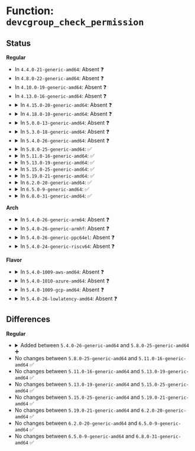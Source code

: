 # Function: <code>devcgroup_check_permission</code>

## Status
<b>Regular</b>
<ul>
<li>
In <code>4.4.0-21-generic-amd64</code>: Absent ❓
</li>
<li>
In <code>4.8.0-22-generic-amd64</code>: Absent ❓
</li>
<li>
In <code>4.10.0-19-generic-amd64</code>: Absent ❓
</li>
<li>
In <code>4.13.0-16-generic-amd64</code>: Absent ❓
</li>
<li>
<details>
<summary>In <code>4.15.0-20-generic-amd64</code>: Absent ❓</summary>

```json
{
  "name": "devcgroup_check_permission",
  "collision_type": "Static Duplication",
  "inline_type": "Full",
  "funcs": [
    {
      "addr": 18446744071581462671,
      "name": "devcgroup_check_permission",
      "external": false,
      "loc": "include/linux/device_cgroup.h:24",
      "file": "fs/namei.c",
      "inline": "declared, inlined",
      "caller_inline": [],
      "caller_func": []
    },
    {
      "addr": 18446744071581683354,
      "name": "devcgroup_check_permission",
      "external": false,
      "loc": "include/linux/device_cgroup.h:24",
      "file": "fs/block_dev.c",
      "inline": "declared, inlined",
      "caller_inline": [
        "fs/block_dev.c:__blkdev_get"
      ],
      "caller_func": []
    }
  ],
  "symbols": []
}
```
</details>
</li>
<li>
<details>
<summary>In <code>4.18.0-10-generic-amd64</code>: Absent ❓</summary>

```json
{
  "name": "devcgroup_check_permission",
  "collision_type": "Static Duplication",
  "inline_type": "Full",
  "funcs": [
    {
      "addr": 18446744071581629077,
      "name": "devcgroup_check_permission",
      "external": false,
      "loc": "include/linux/device_cgroup.h:24",
      "file": "fs/namei.c",
      "inline": "declared, inlined",
      "caller_inline": [
        "fs/namei.c:inode_permission"
      ],
      "caller_func": []
    },
    {
      "addr": 18446744071581847587,
      "name": "devcgroup_check_permission",
      "external": false,
      "loc": "include/linux/device_cgroup.h:24",
      "file": "fs/block_dev.c",
      "inline": "declared, inlined",
      "caller_inline": [
        "fs/block_dev.c:__blkdev_get"
      ],
      "caller_func": []
    }
  ],
  "symbols": []
}
```
</details>
</li>
<li>
<details>
<summary>In <code>5.0.0-13-generic-amd64</code>: Absent ❓</summary>

```json
{
  "name": "devcgroup_check_permission",
  "collision_type": "Static Duplication",
  "inline_type": "Full",
  "funcs": [
    {
      "addr": 18446744071581715253,
      "name": "devcgroup_check_permission",
      "external": false,
      "loc": "include/linux/device_cgroup.h:24",
      "file": "fs/namei.c",
      "inline": "declared, inlined",
      "caller_inline": [
        "fs/namei.c:inode_permission"
      ],
      "caller_func": []
    },
    {
      "addr": 18446744071581934723,
      "name": "devcgroup_check_permission",
      "external": false,
      "loc": "include/linux/device_cgroup.h:24",
      "file": "fs/block_dev.c",
      "inline": "declared, inlined",
      "caller_inline": [
        "fs/block_dev.c:__blkdev_get"
      ],
      "caller_func": []
    }
  ],
  "symbols": []
}
```
</details>
</li>
<li>
<details>
<summary>In <code>5.3.0-18-generic-amd64</code>: Absent ❓</summary>

```json
{
  "name": "devcgroup_check_permission",
  "collision_type": "Static Duplication",
  "inline_type": "Full",
  "funcs": [
    {
      "addr": 18446744071581832770,
      "name": "devcgroup_check_permission",
      "external": false,
      "loc": "include/linux/device_cgroup.h:24",
      "file": "fs/namei.c",
      "inline": "declared, inlined",
      "caller_inline": [
        "fs/namei.c:inode_permission"
      ],
      "caller_func": []
    },
    {
      "addr": 18446744071582072505,
      "name": "devcgroup_check_permission",
      "external": false,
      "loc": "include/linux/device_cgroup.h:24",
      "file": "fs/block_dev.c",
      "inline": "declared, inlined",
      "caller_inline": [
        "fs/block_dev.c:__blkdev_get"
      ],
      "caller_func": []
    }
  ],
  "symbols": []
}
```
</details>
</li>
<li>
<details>
<summary>In <code>5.4.0-26-generic-amd64</code>: Absent ❓</summary>

```json
{
  "name": "devcgroup_check_permission",
  "collision_type": "Static Duplication",
  "inline_type": "Full",
  "funcs": [
    {
      "addr": 18446744071581905234,
      "name": "devcgroup_check_permission",
      "external": false,
      "loc": "include/linux/device_cgroup.h:24",
      "file": "fs/namei.c",
      "inline": "declared, inlined",
      "caller_inline": [
        "fs/namei.c:inode_permission"
      ],
      "caller_func": []
    },
    {
      "addr": 18446744071582152345,
      "name": "devcgroup_check_permission",
      "external": false,
      "loc": "include/linux/device_cgroup.h:24",
      "file": "fs/block_dev.c",
      "inline": "declared, inlined",
      "caller_inline": [
        "fs/block_dev.c:__blkdev_get"
      ],
      "caller_func": []
    }
  ],
  "symbols": []
}
```
</details>
</li>
<li>
<details>
<summary>In <code>5.8.0-25-generic-amd64</code>: ✅</summary>

```c
int devcgroup_check_permission(short int type, u32 major, u32 minor, short int access)
```

```json
{
  "name": "devcgroup_check_permission",
  "collision_type": "Unique Global",
  "inline_type": "No",
  "funcs": [
    {
      "addr": 18446744071584167024,
      "name": "devcgroup_check_permission",
      "external": true,
      "loc": "security/device_cgroup.c:835",
      "file": "security/device_cgroup.c",
      "inline": "seen, unknown",
      "caller_inline": [],
      "caller_func": [
        "fs/namei.c:vfs_mknod",
        "fs/block_dev.c:__blkdev_get"
      ]
    }
  ],
  "symbols": [
    {
      "addr": 18446744071584167024,
      "name": "devcgroup_check_permission",
      "section": ".text",
      "bind": "STB_GLOBAL",
      "size": 164
    }
  ]
}
```
</details>
</li>
<li>
<details>
<summary>In <code>5.11.0-16-generic-amd64</code>: ✅</summary>

```c
int devcgroup_check_permission(short int type, u32 major, u32 minor, short int access)
```

```json
{
  "name": "devcgroup_check_permission",
  "collision_type": "Unique Global",
  "inline_type": "No",
  "funcs": [
    {
      "addr": 18446744071584286144,
      "name": "devcgroup_check_permission",
      "external": true,
      "loc": "security/device_cgroup.c:835",
      "file": "security/device_cgroup.c",
      "inline": "seen, unknown",
      "caller_inline": [],
      "caller_func": [
        "fs/namei.c:vfs_mknod"
      ]
    }
  ],
  "symbols": [
    {
      "addr": 18446744071584286144,
      "name": "devcgroup_check_permission",
      "section": ".text",
      "bind": "STB_GLOBAL",
      "size": 173
    }
  ]
}
```
</details>
</li>
<li>
<details>
<summary>In <code>5.13.0-19-generic-amd64</code>: ✅</summary>

```c
int devcgroup_check_permission(short int type, u32 major, u32 minor, short int access)
```

```json
{
  "name": "devcgroup_check_permission",
  "collision_type": "Unique Global",
  "inline_type": "No",
  "funcs": [
    {
      "addr": 18446744071584311232,
      "name": "devcgroup_check_permission",
      "external": true,
      "loc": "security/device_cgroup.c:835",
      "file": "security/device_cgroup.c",
      "inline": "seen, unknown",
      "caller_inline": [],
      "caller_func": [
        "fs/namei.c:vfs_mknod"
      ]
    }
  ],
  "symbols": [
    {
      "addr": 18446744071584311232,
      "name": "devcgroup_check_permission",
      "section": ".text",
      "bind": "STB_GLOBAL",
      "size": 174
    }
  ]
}
```
</details>
</li>
<li>
<details>
<summary>In <code>5.15.0-25-generic-amd64</code>: ✅</summary>

```c
int devcgroup_check_permission(short int type, u32 major, u32 minor, short int access)
```

```json
{
  "name": "devcgroup_check_permission",
  "collision_type": "Unique Global",
  "inline_type": "No",
  "funcs": [
    {
      "addr": 18446744071584698096,
      "name": "devcgroup_check_permission",
      "external": true,
      "loc": "security/device_cgroup.c:835",
      "file": "security/device_cgroup.c",
      "inline": "seen, unknown",
      "caller_inline": [],
      "caller_func": [
        "fs/namei.c:vfs_mknod",
        "block/bdev.c:blkdev_get_by_path"
      ]
    }
  ],
  "symbols": [
    {
      "addr": 18446744071584698096,
      "name": "devcgroup_check_permission",
      "section": ".text",
      "bind": "STB_GLOBAL",
      "size": 171
    }
  ]
}
```
</details>
</li>
<li>
<details>
<summary>In <code>5.19.0-21-generic-amd64</code>: ✅</summary>

```c
int devcgroup_check_permission(short int type, u32 major, u32 minor, short int access)
```

```json
{
  "name": "devcgroup_check_permission",
  "collision_type": "Unique Global",
  "inline_type": "No",
  "funcs": [
    {
      "addr": 18446744071585362064,
      "name": "devcgroup_check_permission",
      "external": true,
      "loc": "security/device_cgroup.c:836",
      "file": "security/device_cgroup.c",
      "inline": "seen, unknown",
      "caller_inline": [],
      "caller_func": [
        "fs/namei.c:vfs_mknod",
        "block/bdev.c:blkdev_get_by_path"
      ]
    }
  ],
  "symbols": [
    {
      "addr": 18446744071585362064,
      "name": "devcgroup_check_permission",
      "section": ".text",
      "bind": "STB_GLOBAL",
      "size": 184
    }
  ]
}
```
</details>
</li>
<li>
<details>
<summary>In <code>6.2.0-20-generic-amd64</code>: ✅</summary>

```c
int devcgroup_check_permission(short int type, u32 major, u32 minor, short int access)
```

```json
{
  "name": "devcgroup_check_permission",
  "collision_type": "Unique Global",
  "inline_type": "No",
  "funcs": [
    {
      "addr": 18446744071586112224,
      "name": "devcgroup_check_permission",
      "external": true,
      "loc": "security/device_cgroup.c:861",
      "file": "security/device_cgroup.c",
      "inline": "seen, unknown",
      "caller_inline": [],
      "caller_func": [
        "fs/namei.c:vfs_mknod",
        "block/bdev.c:blkdev_get_by_path"
      ]
    }
  ],
  "symbols": [
    {
      "addr": 18446744071586112224,
      "name": "devcgroup_check_permission",
      "section": ".text",
      "bind": "STB_GLOBAL",
      "size": 184
    }
  ]
}
```
</details>
</li>
<li>
<details>
<summary>In <code>6.5.0-9-generic-amd64</code>: ✅</summary>

```c
int devcgroup_check_permission(short int type, u32 major, u32 minor, short int access)
```

```json
{
  "name": "devcgroup_check_permission",
  "collision_type": "Unique Global",
  "inline_type": "No",
  "funcs": [
    {
      "addr": 18446744071586350960,
      "name": "devcgroup_check_permission",
      "external": true,
      "loc": "security/device_cgroup.c:860",
      "file": "security/device_cgroup.c",
      "inline": "seen, unknown",
      "caller_inline": [],
      "caller_func": [
        "fs/namei.c:vfs_mknod",
        "block/bdev.c:blkdev_get_by_path"
      ]
    }
  ],
  "symbols": [
    {
      "addr": 18446744071586350960,
      "name": "devcgroup_check_permission",
      "section": ".text",
      "bind": "STB_GLOBAL",
      "size": 206
    }
  ]
}
```
</details>
</li>
<li>
<details>
<summary>In <code>6.8.0-31-generic-amd64</code>: ✅</summary>

```c
int devcgroup_check_permission(short int type, u32 major, u32 minor, short int access)
```

```json
{
  "name": "devcgroup_check_permission",
  "collision_type": "Unique Global",
  "inline_type": "No",
  "funcs": [
    {
      "addr": 18446744071586618016,
      "name": "devcgroup_check_permission",
      "external": true,
      "loc": "security/device_cgroup.c:860",
      "file": "security/device_cgroup.c",
      "inline": "seen, unknown",
      "caller_inline": [],
      "caller_func": [
        "fs/namei.c:vfs_mknod",
        "block/bdev.c:bdev_open_by_dev"
      ]
    }
  ],
  "symbols": [
    {
      "addr": 18446744071586618016,
      "name": "devcgroup_check_permission",
      "section": ".text",
      "bind": "STB_GLOBAL",
      "size": 206
    }
  ]
}
```
</details>
</li>
</ul>
<b>Arch</b>
<ul>
<li>
<details>
<summary>In <code>5.4.0-26-generic-arm64</code>: Absent ❓</summary>

```json
{
  "name": "devcgroup_check_permission",
  "collision_type": "Static Duplication",
  "inline_type": "Full",
  "funcs": [
    {
      "addr": 18446603336493385772,
      "name": "devcgroup_check_permission",
      "external": false,
      "loc": "include/linux/device_cgroup.h:24",
      "file": "fs/namei.c",
      "inline": "declared, inlined",
      "caller_inline": [
        "fs/namei.c:inode_permission"
      ],
      "caller_func": []
    },
    {
      "addr": 18446603336493704684,
      "name": "devcgroup_check_permission",
      "external": false,
      "loc": "include/linux/device_cgroup.h:24",
      "file": "fs/block_dev.c",
      "inline": "declared, inlined",
      "caller_inline": [
        "fs/block_dev.c:__blkdev_get"
      ],
      "caller_func": []
    }
  ],
  "symbols": []
}
```
</details>
</li>
<li>
<details>
<summary>In <code>5.4.0-26-generic-armhf</code>: Absent ❓</summary>

```json
{
  "name": "devcgroup_check_permission",
  "collision_type": "Static Duplication",
  "inline_type": "Full",
  "funcs": [
    {
      "addr": 3226967320,
      "name": "devcgroup_check_permission",
      "external": false,
      "loc": "include/linux/device_cgroup.h:24",
      "file": "fs/namei.c",
      "inline": "declared, inlined",
      "caller_inline": [
        "fs/namei.c:inode_permission"
      ],
      "caller_func": []
    },
    {
      "addr": 3227232224,
      "name": "devcgroup_check_permission",
      "external": false,
      "loc": "include/linux/device_cgroup.h:24",
      "file": "fs/block_dev.c",
      "inline": "declared, inlined",
      "caller_inline": [
        "fs/block_dev.c:__blkdev_get"
      ],
      "caller_func": []
    }
  ],
  "symbols": []
}
```
</details>
</li>
<li>
<details>
<summary>In <code>5.4.0-26-generic-ppc64el</code>: Absent ❓</summary>

```json
{
  "name": "devcgroup_check_permission",
  "collision_type": "Static Duplication",
  "inline_type": "Full",
  "funcs": [
    {
      "addr": 13835058055286927952,
      "name": "devcgroup_check_permission",
      "external": false,
      "loc": "include/linux/device_cgroup.h:24",
      "file": "fs/namei.c",
      "inline": "declared, inlined",
      "caller_inline": [
        "fs/namei.c:inode_permission"
      ],
      "caller_func": []
    },
    {
      "addr": 13835058055287309016,
      "name": "devcgroup_check_permission",
      "external": false,
      "loc": "include/linux/device_cgroup.h:24",
      "file": "fs/block_dev.c",
      "inline": "declared, inlined",
      "caller_inline": [
        "fs/block_dev.c:__blkdev_get"
      ],
      "caller_func": []
    }
  ],
  "symbols": []
}
```
</details>
</li>
<li>
<details>
<summary>In <code>5.4.0-24-generic-riscv64</code>: Absent ❓</summary>

```json
{
  "name": "devcgroup_check_permission",
  "collision_type": "Static Duplication",
  "inline_type": "Full",
  "funcs": [
    {
      "addr": 18446743936273101540,
      "name": "devcgroup_check_permission",
      "external": false,
      "loc": "include/linux/device_cgroup.h:24",
      "file": "fs/namei.c",
      "inline": "declared, inlined",
      "caller_inline": [
        "fs/namei.c:inode_permission"
      ],
      "caller_func": []
    },
    {
      "addr": 18446743936273320538,
      "name": "devcgroup_check_permission",
      "external": false,
      "loc": "include/linux/device_cgroup.h:24",
      "file": "fs/block_dev.c",
      "inline": "declared, inlined",
      "caller_inline": [
        "fs/block_dev.c:__blkdev_get"
      ],
      "caller_func": []
    }
  ],
  "symbols": []
}
```
</details>
</li>
</ul>
<b>Flavor</b>
<ul>
<li>
<details>
<summary>In <code>5.4.0-1009-aws-amd64</code>: Absent ❓</summary>

```json
{
  "name": "devcgroup_check_permission",
  "collision_type": "Static Duplication",
  "inline_type": "Full",
  "funcs": [
    {
      "addr": 18446744071581873970,
      "name": "devcgroup_check_permission",
      "external": false,
      "loc": "include/linux/device_cgroup.h:24",
      "file": "fs/namei.c",
      "inline": "declared, inlined",
      "caller_inline": [
        "fs/namei.c:inode_permission"
      ],
      "caller_func": []
    },
    {
      "addr": 18446744071582121081,
      "name": "devcgroup_check_permission",
      "external": false,
      "loc": "include/linux/device_cgroup.h:24",
      "file": "fs/block_dev.c",
      "inline": "declared, inlined",
      "caller_inline": [
        "fs/block_dev.c:__blkdev_get"
      ],
      "caller_func": []
    }
  ],
  "symbols": []
}
```
</details>
</li>
<li>
<details>
<summary>In <code>5.4.0-1010-azure-amd64</code>: Absent ❓</summary>

```json
{
  "name": "devcgroup_check_permission",
  "collision_type": "Static Duplication",
  "inline_type": "Full",
  "funcs": [
    {
      "addr": 18446744071581811570,
      "name": "devcgroup_check_permission",
      "external": false,
      "loc": "include/linux/device_cgroup.h:24",
      "file": "fs/namei.c",
      "inline": "declared, inlined",
      "caller_inline": [
        "fs/namei.c:inode_permission"
      ],
      "caller_func": []
    },
    {
      "addr": 18446744071582058521,
      "name": "devcgroup_check_permission",
      "external": false,
      "loc": "include/linux/device_cgroup.h:24",
      "file": "fs/block_dev.c",
      "inline": "declared, inlined",
      "caller_inline": [
        "fs/block_dev.c:__blkdev_get"
      ],
      "caller_func": []
    }
  ],
  "symbols": []
}
```
</details>
</li>
<li>
<details>
<summary>In <code>5.4.0-1009-gcp-amd64</code>: Absent ❓</summary>

```json
{
  "name": "devcgroup_check_permission",
  "collision_type": "Static Duplication",
  "inline_type": "Full",
  "funcs": [
    {
      "addr": 18446744071581865282,
      "name": "devcgroup_check_permission",
      "external": false,
      "loc": "include/linux/device_cgroup.h:24",
      "file": "fs/namei.c",
      "inline": "declared, inlined",
      "caller_inline": [
        "fs/namei.c:inode_permission"
      ],
      "caller_func": []
    },
    {
      "addr": 18446744071582111561,
      "name": "devcgroup_check_permission",
      "external": false,
      "loc": "include/linux/device_cgroup.h:24",
      "file": "fs/block_dev.c",
      "inline": "declared, inlined",
      "caller_inline": [
        "fs/block_dev.c:__blkdev_get"
      ],
      "caller_func": []
    }
  ],
  "symbols": []
}
```
</details>
</li>
<li>
<details>
<summary>In <code>5.4.0-26-lowlatency-amd64</code>: Absent ❓</summary>

```json
{
  "name": "devcgroup_check_permission",
  "collision_type": "Static Duplication",
  "inline_type": "Full",
  "funcs": [
    {
      "addr": 18446744071581928226,
      "name": "devcgroup_check_permission",
      "external": false,
      "loc": "include/linux/device_cgroup.h:24",
      "file": "fs/namei.c",
      "inline": "declared, inlined",
      "caller_inline": [
        "fs/namei.c:inode_permission"
      ],
      "caller_func": []
    },
    {
      "addr": 18446744071582184521,
      "name": "devcgroup_check_permission",
      "external": false,
      "loc": "include/linux/device_cgroup.h:24",
      "file": "fs/block_dev.c",
      "inline": "declared, inlined",
      "caller_inline": [
        "fs/block_dev.c:__blkdev_get"
      ],
      "caller_func": []
    }
  ],
  "symbols": []
}
```
</details>
</li>
</ul>

## Differences
<b>Regular</b>
<ul>
<li>
<details>
<summary>Added between <code>5.4.0-26-generic-amd64</code> and <code>5.8.0-25-generic-amd64</code> ➕</summary>

```c
int devcgroup_check_permission(short int type, u32 major, u32 minor, short int access)
```
</details>
</li>
<li>
No changes between <code>5.8.0-25-generic-amd64</code> and <code>5.11.0-16-generic-amd64</code> ✅
</li>
<li>
No changes between <code>5.11.0-16-generic-amd64</code> and <code>5.13.0-19-generic-amd64</code> ✅
</li>
<li>
No changes between <code>5.13.0-19-generic-amd64</code> and <code>5.15.0-25-generic-amd64</code> ✅
</li>
<li>
No changes between <code>5.15.0-25-generic-amd64</code> and <code>5.19.0-21-generic-amd64</code> ✅
</li>
<li>
No changes between <code>5.19.0-21-generic-amd64</code> and <code>6.2.0-20-generic-amd64</code> ✅
</li>
<li>
No changes between <code>6.2.0-20-generic-amd64</code> and <code>6.5.0-9-generic-amd64</code> ✅
</li>
<li>
No changes between <code>6.5.0-9-generic-amd64</code> and <code>6.8.0-31-generic-amd64</code> ✅
</li>
</ul>
